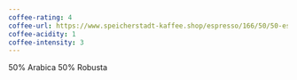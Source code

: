 ```yaml
---
coffee-rating: 4
coffee-url: https://www.speicherstadt-kaffee.shop/espresso/166/50/50-espressomischung
coffee-acidity: 1
coffee-intensity: 3
---
```

50% Arabica 
50% Robusta

